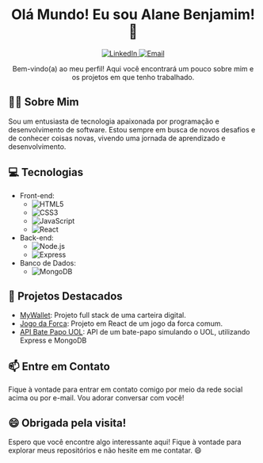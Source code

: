 <h1 align="center">Olá Mundo! Eu sou Alane Benjamim! 👋</h1>

<p align="center">
  <a href="https://www.linkedin.com/in/alanebenjamim/" target="_blank">
    <img src="https://img.shields.io/badge/-LinkedIn-blue?style=flat-square&logo=linkedin&logoColor=white" alt="LinkedIn">
  </a>

  <a href="mailto:alanebenjamimdossantos@gmail.com" target="_blank">
    <img src="https://img.shields.io/badge/-Email-D14836?style=flat-square&logo=gmail&logoColor=white" alt="Email">
  </a>
</p>

<p align="center">Bem-vindo(a) ao meu perfil! Aqui você encontrará um pouco sobre mim e os projetos em que tenho trabalhado.</p>

## 👩‍💻 Sobre Mim

Sou um entusiasta de tecnologia apaixonada por programação e desenvolvimento de software. Estou sempre em busca de novos desafios e de conhecer coisas novas, vivendo uma jornada de aprendizado e desenvolvimento.

## 💻 Tecnologias

- Front-end: 
  - ![HTML5](https://img.shields.io/badge/-HTML5-E34F26?style=flat-square&logo=html5&logoColor=white)
  - ![CSS3](https://img.shields.io/badge/-CSS3-1572B6?style=flat-square&logo=css3&logoColor=white)
  - ![JavaScript](https://img.shields.io/badge/-JavaScript-F7DF1E?style=flat-square&logo=javascript&logoColor=black)
  - ![React](https://img.shields.io/badge/-React-61DAFB?style=flat-square&logo=react&logoColor=black)
- Back-end:
  - ![Node.js](https://img.shields.io/badge/-Node.js-339933?style=flat-square&logo=node.js&logoColor=white)
  - ![Express](https://img.shields.io/badge/-Express-000000?style=flat-square&logo=express&logoColor=white)
- Banco de Dados:
  - ![MongoDB](https://img.shields.io/badge/-MongoDB-47A248?style=flat-square&logo=mongodb&logoColor=white)

## 🌟 Projetos Destacados

- [MyWallet](https://github.com/aabenjamim/projeto14-mywallet-front): Projeto full stack de uma carteira digital.
- [Jogo da Forca](https://github.com/aabenjamim/Jogo-da-forca): Projeto em React de um jogo da forca comum.
- [API Bate Papo UOL](https://github.com/aabenjamim/projeto13-batepapo-uol-api): API de um bate-papo simulando o UOL, utilizando Express e MongoDB

## 📫 Entre em Contato

Fique à vontade para entrar em contato comigo por meio da rede social acima ou por e-mail. Vou adorar conversar com você!

## 😄 Obrigada pela visita!

Espero que você encontre algo interessante aqui! Fique à vontade para explorar meus repositórios e não hesite em me contatar. 😄
